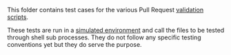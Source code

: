 This folder contains test cases for the various Pull Request [validation scripts](https://github.com/genicsblog/theme-files/tree/main/_scripts).

These tests are run in a [simulated environment](https://github.com/genicsblog/theme-files/blob/main/.github/workflows/test-scripts.yml) and call the files to be tested through shell sub processes. They do not follow any specific testing conventions yet but they do serve the purpose.